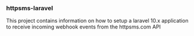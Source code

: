 ### httpsms-laravel

This project contains information on how to setup a laravel 10.x application to receive incoming webhook events from the 
httpsms.com API
